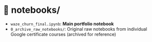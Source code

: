 # 📁 notebooks/

- `waze_churn_final.ipynb`: **Main portfolio notebook**
- `0_archive_raw_notebooks/`: Original raw notebooks from individual Google certificate courses (archived for reference)

